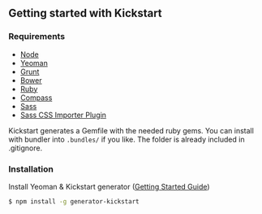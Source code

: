 ## Getting started with Kickstart

### Requirements

* [Node](https://nodejs.org/)
* [Yeoman](http://yeoman.io)
* [Grunt](http://gruntjs.com)
* [Bower](http://bower.io)
* [Ruby](https://www.ruby-lang.org/)
* [Compass](http://compass-style.org/)
* [Sass](http://sass-lang.com/)
* [Sass CSS Importer Plugin](https://github.com/chriseppstein/sass-css-importer)

Kickstart generates a Gemfile with the needed ruby gems. You can install with bundler into ```.bundles/``` if you like.
The folder is already included in .gitignore.

### Installation

Install Yeoman & Kickstart generator ([Getting Started Guide](https://github.com/yeoman/yeoman/wiki/Getting-Started))

```bash
$ npm install -g generator-kickstart
```
